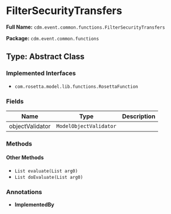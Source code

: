 # FilterSecurityTransfers

**Full Name:** `cdm.event.common.functions.FilterSecurityTransfers`

**Package:** `cdm.event.common.functions`

## Type: Abstract Class

### Implemented Interfaces

- `com.rosetta.model.lib.functions.RosettaFunction`

### Fields

| Name | Type | Description |
|------|------|-------------|
| objectValidator | `ModelObjectValidator` |  |

### Methods

#### Other Methods

- `List evaluate(List arg0)`
- `List doEvaluate(List arg0)`

### Annotations

- **ImplementedBy**

